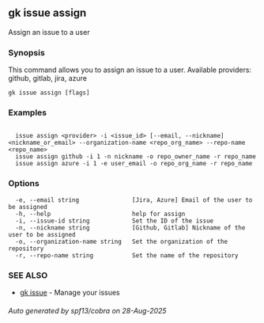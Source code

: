 ## gk issue assign

Assign an issue to a user

### Synopsis


  This command allows you to assign an issue to a user. Available providers: github, gitlab, jira, azure


```
gk issue assign [flags]
```

### Examples

```

  issue assign <provider> -i <issue_id> [--email, --nickname] <nickname_or_email> --organization-name <repo_org_name> --repo-name <repo_name>
  issue assign github -i 1 -n nickname -o repo_owner_name -r repo_name
  issue assign azure -i 1 -e user_email -o repo_org_name -r repo_name

```

### Options

```
  -e, --email string               [Jira, Azure] Email of the user to be assigned
  -h, --help                       help for assign
  -i, --issue-id string            Set the ID of the issue
  -n, --nickname string            [Github, Gitlab] Nickname of the user to be assigned
  -o, --organization-name string   Set the organization of the repository
  -r, --repo-name string           Set the name of the repository
```

### SEE ALSO

* [gk issue](gk_issue.md)	 - Manage your issues

###### Auto generated by spf13/cobra on 28-Aug-2025
